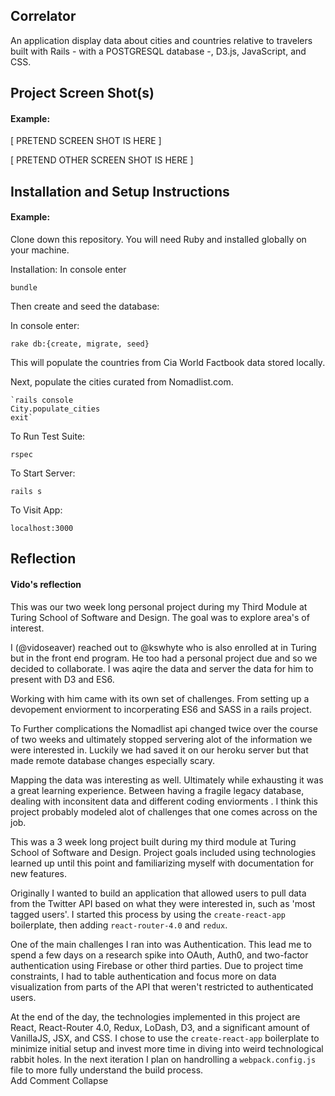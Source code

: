 ## Correlator



An application display data about cities and countries relative to travelers built with Rails - with a POSTGRESQL database -, D3.js, JavaScript, and CSS.

## Project Screen Shot(s)

#### Example:   

[ PRETEND SCREEN SHOT IS HERE ]

[ PRETEND OTHER SCREEN SHOT IS HERE ]

## Installation and Setup Instructions

#### Example:  

Clone down this repository. You will need Ruby and installed globally on your machine.  

Installation:
  In console enter
  
  `bundle`

Then create and seed the database:

  In console enter:
  
  `rake db:{create, migrate, seed}`

  This will populate the countries from Cia World Factbook data stored locally.

  Next, populate the cities curated from Nomadlist.com.
  
    `rails console
    City.populate_cities
    exit`

To Run Test Suite:  

`rspec`
 

To Start Server:

`rails s`  

To Visit App:

`localhost:3000`  

## Reflection 
#### Vido's reflection
  This was our two week long personal project during my Third Module at Turing School of Software and Design.  The goal was to explore area's of interest.  

  I (@vidoseaver) reached out to @kswhyte who is also enrolled at in Turing but in the front end program. He too had a personal project due and so we decided to collaborate. I was aqire the data and server the data for him to present with D3 and ES6.

  Working with him came with its own set of challenges. From setting up a devopement enviorment to incorperating ES6 and SASS in a rails project. 
  
  To Further complications the Nomadlist api changed twice over the course of two weeks and ultimately stopped servering alot of the information we were interested in.  Luckily we had saved it on our heroku server but that made remote database changes especially scary. 
  
  Mapping the data was interesting as well. Ultimately while exhausting it was a great learning experience. Between having a fragile legacy database, dealing with inconsitent data and different coding enviorments . I think this project probably modeled alot of challenges that one comes across on the job.


This was a 3 week long project built during my third module at Turing School of Software and Design. Project goals included using technologies learned up until this point and familiarizing myself with documentation for new features.  

Originally I wanted to build an application that allowed users to pull data from the Twitter API based on what they were interested in, such as 'most tagged users'. I started this process by using the `create-react-app` boilerplate, then adding `react-router-4.0` and `redux`.  

One of the main challenges I ran into was Authentication. This lead me to spend a few days on a research spike into OAuth, Auth0, and two-factor authentication using Firebase or other third parties. Due to project time constraints, I had to table authentication and focus more on data visualization from parts of the API that weren't restricted to authenticated users.

At the end of the day, the technologies implemented in this project are React, React-Router 4.0, Redux, LoDash, D3, and a significant amount of VanillaJS, JSX, and CSS. I chose to use the `create-react-app` boilerplate to minimize initial setup and invest more time in diving into weird technological rabbit holes. In the next iteration I plan on handrolling a `webpack.config.js` file to more fully understand the build process.  
Add Comment Collapse
